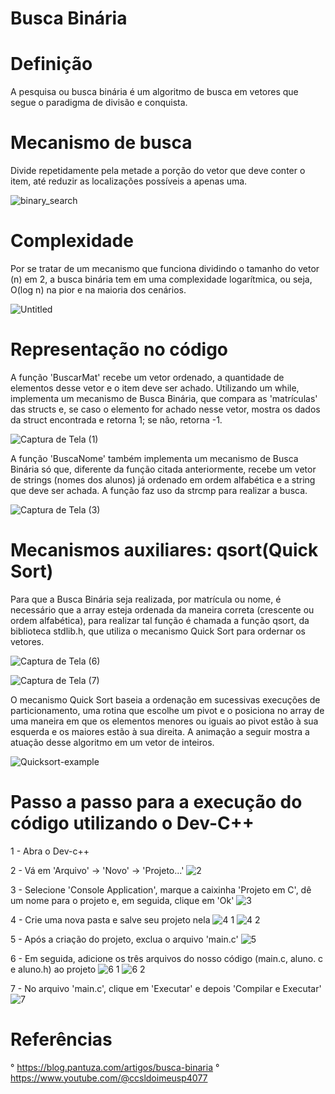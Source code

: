# Busca Binária
# Definição
A pesquisa ou busca binária é um algoritmo de busca em vetores que segue o paradigma de divisão e conquista. 

# Mecanismo de busca
Divide repetidamente pela metade a porção do vetor que deve conter o item, até reduzir as localizações possíveis a apenas uma.

![binary_search](https://user-images.githubusercontent.com/119773339/228894541-5cee9541-c321-4678-b6fc-f6252c93cc06.jpg)

# Complexidade
Por se tratar de um mecanismo que funciona dividindo o tamanho do vetor (n) em 2, a busca binária tem em uma complexidade logarítmica, ou seja, O(log n) na pior e na maioria dos cenários.

![Untitled](https://user-images.githubusercontent.com/119773339/228895974-a9b4c894-5bce-4d98-99d8-5dbae6d23639.png)

# Representação no código
A função 'BuscarMat' recebe um vetor ordenado, a quantidade de elementos desse vetor e o item deve ser achado. Utilizando um while, implementa um mecanismo de Busca Binária, que compara as 'matrículas' das structs  e, se caso o elemento for achado nesse vetor, mostra os dados da struct encontrada e retorna 1; se não, retorna -1.

![Captura de Tela (1)](https://user-images.githubusercontent.com/119773339/228899805-a4346d26-7c8b-4e05-873c-e1e0cfbcf933.png)

A função 'BuscaNome' também implementa um mecanismo de Busca Binária só que, diferente da função citada anteriormente, recebe um vetor de strings (nomes dos alunos) já ordenado em ordem alfabética e a string que deve ser achada. A função faz uso da strcmp para realizar a busca. 

![Captura de Tela (3)](https://user-images.githubusercontent.com/119773339/229025449-d964fef2-8ca9-48c4-9610-cefd5bb47774.png)

# Mecanismos auxiliares: qsort(Quick Sort)
Para que a Busca Binária seja realizada, por matrícula ou nome, é necessário que a array esteja ordenada da maneira correta (crescente ou ordem alfabética), para realizar tal função é chamada a função qsort, da biblioteca stdlib.h, que utiliza o mecanismo Quick Sort para ordernar os vetores. 

![Captura de Tela (6)](https://user-images.githubusercontent.com/119773339/229038098-45f586cf-583b-40f8-9d18-836e9a8ad57b.png)

![Captura de Tela (7)](https://user-images.githubusercontent.com/119773339/229038191-f7380deb-e51d-45ba-b135-8334adf4dc5e.png)

O mecanismo Quick Sort baseia a ordenação em sucessivas execuções de particionamento, uma rotina que escolhe um pivot e o posiciona no array de uma maneira em que os elementos menores ou iguais ao pivot estão à sua esquerda e os maiores estão à sua direita. A animação a seguir mostra a atuação desse algoritmo em um vetor de inteiros.

![Quicksort-example](https://user-images.githubusercontent.com/119773339/229040205-0b0418db-f439-4696-8868-44f2f099ba29.gif)

# Passo a passo para a execução do código utilizando o Dev-C++
1 - Abra o Dev-c++

2 - Vá em 'Arquivo' -> 'Novo' -> 'Projeto...'
![2](https://user-images.githubusercontent.com/119773339/229207352-b00a03f5-c46c-49c3-a2e1-e06d35774988.png)

3 - Selecione 'Console Application', marque a caixinha 'Projeto em C', dê um nome para o projeto e, em seguida, clique em 'Ok'
![3](https://user-images.githubusercontent.com/119773339/229207657-f5e290c7-cbb5-4fd2-96aa-92ab4f8f86d4.png)

4 - Crie uma nova pasta e salve seu projeto nela
![4 1](https://user-images.githubusercontent.com/119773339/229207752-c8459be5-692a-4725-b1db-a22caba877c8.png)
![4 2](https://user-images.githubusercontent.com/119773339/229207800-9b86343f-d562-4ec7-97d2-37d998dae4d9.png)

5 - Após a criação do projeto, exclua o arquivo 'main.c'
![5](https://user-images.githubusercontent.com/119773339/229207956-b918e833-209e-4b5f-bc84-bf54b2a5ec29.png)

6 - Em seguida, adicione os três arquivos do nosso código (main.c, aluno. c e aluno.h) ao projeto
![6 1](https://user-images.githubusercontent.com/119773339/229208061-49f2c832-4740-4483-a3e3-611809089afb.png)
![6 2](https://user-images.githubusercontent.com/119773339/229208096-2047322a-1e49-4ccc-8393-ee2ccccf2968.png)


7 - No arquivo 'main.c', clique em 'Executar' e depois 'Compilar e Executar'
![7](https://user-images.githubusercontent.com/119773339/229208176-f281a233-24f1-4fdf-95d2-13d3e5dde3c3.png)
# Referências

° https://blog.pantuza.com/artigos/busca-binaria
° https://www.youtube.com/@ccsldoimeusp4077

